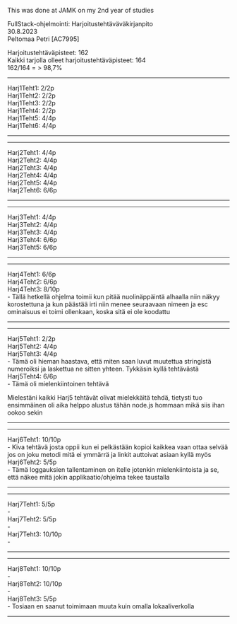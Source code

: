 This was done at JAMK on my 2nd year of studies

FullStack-ohjelmointi: Harjoitustehtäväväkirjanpito<br>
30.8.2023<br>
Peltomaa Petri [AC7995]<br>

Harjoitustehtäväpisteet:   162<br>
Kaikki tarjolla olleet harjoitustehtäväpisteet:   164<br>
162/164 = >  98,7%<br>
- - - - - - - - - - - - - - - - - - - - - - - - - - - - - - - - - - - - - - - - - - - - - - - - - - - - - - - - - - - - 
Harj1Teht1: 2/2p<br>
Harj1Teht2: 2/2p<br>
Harj1Teht3: 2/2p<br>
Harj1Teht4: 2/2p<br>
Harj1Teht5: 4/4p<br>
Harj1Teht6: 4/4p<br>
- - - - - - - - - - - - - - - - - - - - - - - - - - - - - - - - - - - - - - - - - - - - - - - - - - - - - - - - - - - - 
- - - - - - - - - - - - - - - - - - - - - - - - - - - - - - - - - - - - - - - - - - - - - - - - - - - - - - - - - - - - 
Harj2Teht1: 4/4p<br>
Harj2Teht2: 4/4p<br>
Harj2Teht3: 4/4p<br>
Harj2Teht4: 4/4p<br>
Harj2Teht5: 4/4p<br>
Harj2Teht6: 6/6p<br>
- - - - - - - - - - - - - - - - - - - - - - - - - - - - - - - - - - - - - - - - - - - - - - - - - - - - - - - - - - - - 
- - - - - - - - - - - - - - - - - - - - - - - - - - - - - - - - - - - - - - - - - - - - - - - - - - - - - - - - - - - - 
Harj3Teht1: 4/4p<br>
Harj3Teht2: 4/4p<br>
Harj3Teht3: 4/4p<br> 
Harj3Teht4: 6/6p<br>
Harj3Teht5: 6/6p<br>
- - - - - - - - - - - - - - - - - - - - - - - - - - - - - - - - - - - - - - - - - - - - - - - - - - - - - - - - - - - - 
- - - - - - - - - - - - - - - - - - - - - - - - - - - - - - - - - - - - - - - - - - - - - - - - - - - - - - - - - - - - 
Harj4Teht1: 6/6p<br>
Harj4Teht2: 6/6p<br>
Harj4Teht3: 8/10p<br> - Tällä hetkellä ohjelma toimii kun pitää nuolinäppäintä alhaalla niin näkyy korostettuna ja kun päästää irti niin menee seuraavaan nimeen ja esc ominaisuus ei toimi ollenkaan, koska sitä ei ole koodattu<br> 
- - - - - - - - - - - - - - - - - - - - - - - - - - - - - - - - - - - - - - - - - - - - - - - - - - - - - - - - - - - - 
- - - - - - - - - - - - - - - - - - - - - - - - - - - - - - - - - - - - - - - - - - - - - - - - - - - - - - - - - - - - 
Harj5Teht1: 2/2p<br>
Harj5Teht2: 4/4p<br>
Harj5Teht3: 4/4p<br> - Tämä oli hieman haastava, että miten saan luvut muutettua stringistä numeroiksi ja laskettua ne sitten yhteen. Tykkäsin kyllä tehtävästä <br>
Harj5Teht4: 6/6p<br> - Tämä oli mielenkiintoinen tehtävä<br>

Mielestäni kaikki Harj5 tehtävät olivat mielekkäitä tehdä, tietysti tuo ensimmäinen oli aika helppo alustus tähän node.js hommaan mikä siis ihan ookoo sekin <br>
- - - - - - - - - - - - - - - - - - - - - - - - - - - - - - - - - - - - - - - - - - - - - - - - - - - - - - - - - - - - 
- - - - - - - - - - - - - - - - - - - - - - - - - - - - - - - - - - - - - - - - - - - - - - - - - - - - - - - - - - - - 
Harj6Teht1: 10/10p<br> - Kiva tehtävä josta oppii kun ei pelkästään kopioi kaikkea vaan ottaa selvää jos on joku metodi mitä ei ymmärrä ja linkit auttoivat asiaan kyllä myös <br>
Harj6Teht2: 5/5p<br> - Tämä loggauksien tallentaminen on itelle jotenkin mielenkiintoista ja se, että näkee mitä jokin applikaatio/ohjelma tekee taustalla <br>
- - - - - - - - - - - - - - - - - - - - - - - - - - - - - - - - - - - - - - - - - - - - - - - - - - - - - - - - - - - - 
- - - - - - - - - - - - - - - - - - - - - - - - - - - - - - - - - - - - - - - - - - - - - - - - - - - - - - - - - - - - 
Harj7Teht1: 5/5p<br> -  <br>
Harj7Teht2: 5/5p<br> -  <br>
Harj7Teht3: 10/10p<br> -  <br>
- - - - - - - - - - - - - - - - - - - - - - - - - - - - - - - - - - - - - - - - - - - - - - - - - - - - - - - - - - - - 
- - - - - - - - - - - - - - - - - - - - - - - - - - - - - - - - - - - - - - - - - - - - - - - - - - - - - - - - - - - - 
Harj8Teht1: 10/10p<br> -  <br>
Harj8Teht2: 10/10p<br> -  <br>
Harj8Teht3: 5/5p<br> - Tosiaan en saanut toimimaan muuta kuin omalla lokaaliverkolla <br>
- - - - - - - - - - - - - - - - - - - - - - - - - - - - - - - - - - - - - - - - - - - - - - - - - - - - - - - - - - - - 